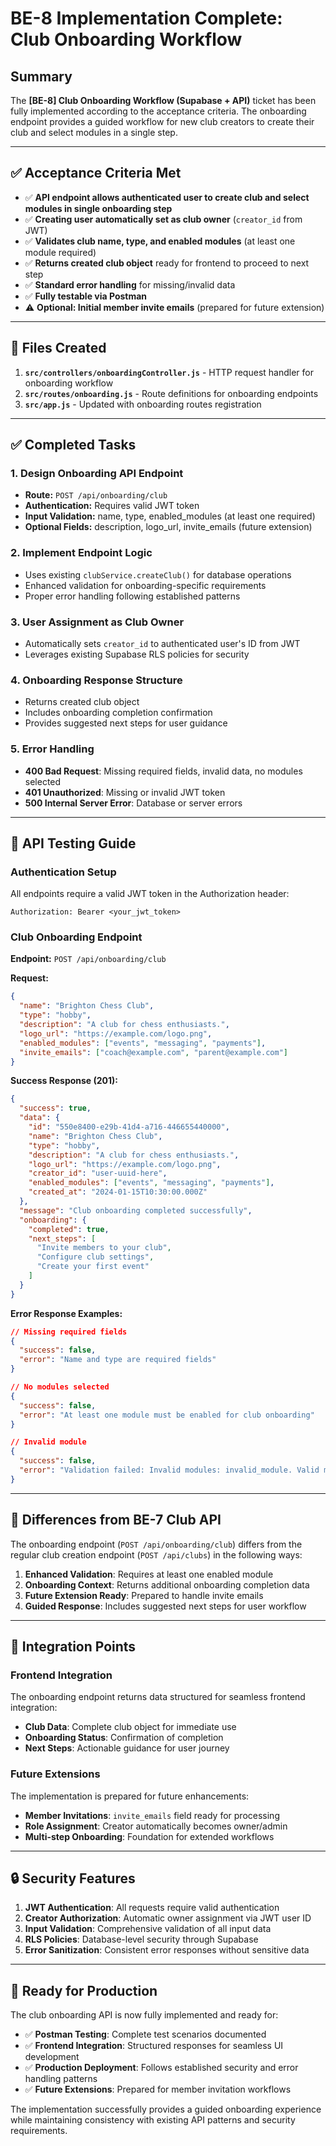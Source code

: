 # BE-8 Implementation Complete: Club Onboarding Workflow

## Summary

The **[BE-8] Club Onboarding Workflow (Supabase + API)** ticket has been fully implemented according to the acceptance criteria. The onboarding endpoint provides a guided workflow for new club creators to create their club and select modules in a single step.

---

## ✅ Acceptance Criteria Met

- ✅ **API endpoint allows authenticated user to create club and select modules in single onboarding step**
- ✅ **Creating user automatically set as club owner** (`creator_id` from JWT)
- ✅ **Validates club name, type, and enabled modules** (at least one module required)
- ✅ **Returns created club object** ready for frontend to proceed to next step
- ✅ **Standard error handling** for missing/invalid data
- ✅ **Fully testable via Postman**
- ⚠️ **Optional: Initial member invite emails** (prepared for future extension)

---

## 📁 Files Created

1. **`src/controllers/onboardingController.js`** - HTTP request handler for onboarding workflow
2. **`src/routes/onboarding.js`** - Route definitions for onboarding endpoints
3. **`src/app.js`** - Updated with onboarding routes registration

---

## ✅ Completed Tasks

### 1. Design Onboarding API Endpoint

- **Route:** `POST /api/onboarding/club`
- **Authentication:** Requires valid JWT token
- **Input Validation:** name, type, enabled_modules (at least one required)
- **Optional Fields:** description, logo_url, invite_emails (future extension)

### 2. Implement Endpoint Logic

- Uses existing `clubService.createClub()` for database operations
- Enhanced validation for onboarding-specific requirements
- Proper error handling following established patterns

### 3. User Assignment as Club Owner

- Automatically sets `creator_id` to authenticated user's ID from JWT
- Leverages existing Supabase RLS policies for security

### 4. Onboarding Response Structure

- Returns created club object
- Includes onboarding completion confirmation
- Provides suggested next steps for user guidance

### 5. Error Handling

- **400 Bad Request**: Missing required fields, invalid data, no modules selected
- **401 Unauthorized**: Missing or invalid JWT token
- **500 Internal Server Error**: Database or server errors

---

## 🧪 API Testing Guide

### Authentication Setup

All endpoints require a valid JWT token in the Authorization header:

```
Authorization: Bearer <your_jwt_token>
```

### Club Onboarding Endpoint

**Endpoint:** `POST /api/onboarding/club`

**Request:**

```json
{
  "name": "Brighton Chess Club",
  "type": "hobby",
  "description": "A club for chess enthusiasts.",
  "logo_url": "https://example.com/logo.png",
  "enabled_modules": ["events", "messaging", "payments"],
  "invite_emails": ["coach@example.com", "parent@example.com"]
}
```

**Success Response (201):**

```json
{
  "success": true,
  "data": {
    "id": "550e8400-e29b-41d4-a716-446655440000",
    "name": "Brighton Chess Club",
    "type": "hobby",
    "description": "A club for chess enthusiasts.",
    "logo_url": "https://example.com/logo.png",
    "creator_id": "user-uuid-here",
    "enabled_modules": ["events", "messaging", "payments"],
    "created_at": "2024-01-15T10:30:00.000Z"
  },
  "message": "Club onboarding completed successfully",
  "onboarding": {
    "completed": true,
    "next_steps": [
      "Invite members to your club",
      "Configure club settings",
      "Create your first event"
    ]
  }
}
```

**Error Response Examples:**

```json
// Missing required fields
{
  "success": false,
  "error": "Name and type are required fields"
}

// No modules selected
{
  "success": false,
  "error": "At least one module must be enabled for club onboarding"
}

// Invalid module
{
  "success": false,
  "error": "Validation failed: Invalid modules: invalid_module. Valid modules: events, messaging, payments, inventory, reports"
}
```

---

## 🔄 Differences from BE-7 Club API

The onboarding endpoint (`POST /api/onboarding/club`) differs from the regular club creation endpoint (`POST /api/clubs`) in the following ways:

1. **Enhanced Validation**: Requires at least one enabled module
2. **Onboarding Context**: Returns additional onboarding completion data
3. **Future Extension Ready**: Prepared to handle invite emails
4. **Guided Response**: Includes suggested next steps for user workflow

---

## 🚀 Integration Points

### Frontend Integration

The onboarding endpoint returns data structured for seamless frontend integration:

- **Club Data**: Complete club object for immediate use
- **Onboarding Status**: Confirmation of completion
- **Next Steps**: Actionable guidance for user journey

### Future Extensions

The implementation is prepared for future enhancements:

- **Member Invitations**: `invite_emails` field ready for processing
- **Role Assignment**: Creator automatically becomes owner/admin
- **Multi-step Onboarding**: Foundation for extended workflows

---

## 🔒 Security Features

1. **JWT Authentication**: All requests require valid authentication
2. **Creator Authorization**: Automatic owner assignment via JWT user ID
3. **Input Validation**: Comprehensive validation of all input data
4. **RLS Policies**: Database-level security through Supabase
5. **Error Sanitization**: Consistent error responses without sensitive data

---

## 🎉 Ready for Production

The club onboarding API is now fully implemented and ready for:

- ✅ **Postman Testing**: Complete test scenarios documented
- ✅ **Frontend Integration**: Structured responses for seamless UI development
- ✅ **Production Deployment**: Follows established security and error handling patterns
- ✅ **Future Extensions**: Prepared for member invitation workflows

The implementation successfully provides a guided onboarding experience while maintaining consistency with existing API patterns and security requirements.
